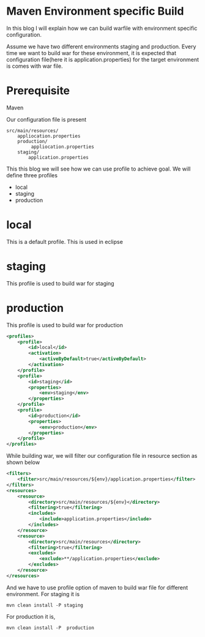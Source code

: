 Maven Environment specific Build
========================================
In this blog I will explain how we can build warfile with environment specific configuration.

Assume we have two different environments staging and production. Every time we want to  build war for these environment, it is expected that configuration file(here it is application.properties) for the target environment is comes with war file.

Prerequisite
============
Maven


Our configuration file is present 

<!-- config directory structure -->

    src/main/resources/
        appliocation.properties
        production/
        	 appliocation.properties
        staging/
        	application.properties
 
        
 
This this blog we will see how we can use profile to achieve goal.  We will define three profiles
* local
* staging
* production

local
=====
This is a default profile. This is used in eclipse

staging
========
This profile is used to build war for staging

production
==========
This profile is used to build war for production


```xml
<profiles>
	<profile>
		<id>local</id>
		<activation>
			<activeByDefault>true</activeByDefault>
		</activation>
	</profile>
	<profile>
		<id>staging</id>
		<properties>
			<env>staging</env>
		</properties>
	</profile>
	<profile>
		<id>production</id>
		<properties>
			<env>production</env>
		</properties>
	</profile>
</profiles>
```

While building war, we will filter our configuration file in resource section  as shown below

```xml
<filters>
	<filter>src/main/resources/${env}/application.properties</filter>
</filters>
<resources>
	<resource>
		<directory>src/main/resources/${env}</directory>
		<filtering>true</filtering>
		<includes>
			<include>application.properties</include>
		</includes>
	</resource>
	<resource>
		<directory>src/main/resources</directory>
		<filtering>true</filtering>
		<excludes>
			<exclude>**/application.properties</exclude>
		</excludes>
	</resource>
</resources>
```

And  we have to use profile option of maven  to build war file for different environment.
For staging it is
```console
mvn clean install -P staging
```

For production it is,
```console
mvn clean install -P  production
```




